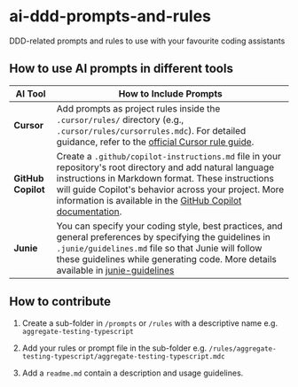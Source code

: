 # ai-ddd-prompts-and-rules
DDD-related prompts and rules to use with your favourite coding assistants

## How to use AI prompts in different tools


| AI Tool           | How to Include Prompts                                                                                                                                                                                                                 |
|-------------------|-----------------------------------------------------------------------------------------------------------------------------------------------------------------------------------------------------------------------------------------|
| **Cursor**        | Add prompts as project rules inside the `.cursor/rules/` directory (e.g., `.cursor/rules/cursorrules.mdc`). For detailed guidance, refer to the [official Cursor rule guide](https://docs.cursor.com/context/rules-for-ai#project-rules-recommended). |
| **GitHub Copilot**| Create a `.github/copilot-instructions.md` file in your repository's root directory and add natural language instructions in Markdown format. These instructions will guide Copilot's behavior across your project. More information is available in the [GitHub Copilot documentation](https://docs.github.com/copilot/customizing-copilot/adding-custom-instructions-for-github-copilot). |
| **Junie**         | You can specify your coding style, best practices, and general preferences by specifying the guidelines in `.junie/guidelines.md` file so that Junie will follow these guidelines while generating code. More details available in [junie-guidelines](https://github.com/JetBrains/junie-guidelines) |


## How to contribute

1. Create a sub-folder in `/prompts` or `/rules` with a descriptive name e.g. `aggregate-testing-typescript`

2. Add your rules or prompt file in the sub-folder e.g. `/rules/aggregate-testing-typescript/aggregate-testing-typescript.mdc`

3. Add a `readme.md` contain a description and usage guidelines.
